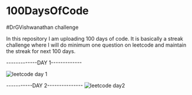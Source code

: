 # 100DaysOfCode
#DrGVishwanathan challenge

In this repository I am uploading 100 days of code.
It is basically a streak challenge where I will do minimum one question on leetcode and maintain the streak for next 100 days.

-------------DAY 1-------------

![leetcode day 1](https://github.com/unnatiash27/100DaysOfCode/assets/113242914/e344740d-acf5-411d-ad36-80147bad3e53)

-----------DAY 2---------------
![leetcode day2](https://github.com/unnatiash27/100DaysOfCode/assets/113242914/e450aa83-1669-4cf8-8d9d-d4b0e134d05c)
